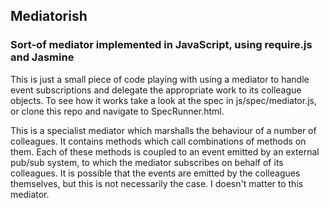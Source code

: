 ## Mediatorish

### Sort-of mediator implemented in JavaScript, using require.js and Jasmine

This is just a small piece of code playing with using a mediator to handle event subscriptions and delegate the appropriate work to its colleague objects. To see how it works take a look at the spec in js/spec/mediator.js, or clone this repo and navigate to SpecRunner.html.

This is a specialist mediator which marshalls the behaviour of a number of colleagues. It contains methods which call combinations of methods on them. Each of these methods is coupled to an event emitted by an external pub/sub system, to which the mediator subscribes on behalf of its colleagues. It is possible that the events are emitted by the colleagues themselves, but this is not necessarily the case. I doesn't matter to this mediator.

